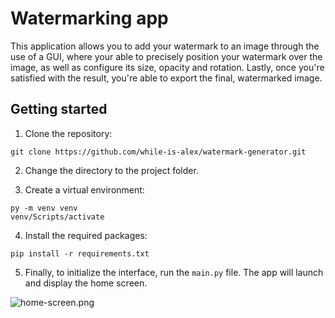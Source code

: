 # Watermarking app
This application allows you to add your watermark to an image through the use of a GUI, where your able to precisely position your watermark over the image, as well as configure its size, opacity and rotation. Lastly, once you're satisfied with the result, you're able to export the final, watermarked image.

## Getting started
1. Clone the repository:
```
git clone https://github.com/while-is-alex/watermark-generator.git
```

2. Change the directory to the project folder.

3. Create a virtual environment:
```
py -m venv venv
venv/Scripts/activate
```

4. Install the required packages:
```
pip install -r requirements.txt
```

5. Finally, to initialize the interface, run the `main.py` file. The app will launch and display the home screen.

![home-screen.png](https://i.ibb.co/QpXjvp5/home-screen.png)
